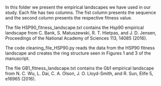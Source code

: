 In this folder we present the empirical landscapes we have used in our study.
Each file has two columns. The fist column presents the sequence and the second column presents the respective fitness value.

The file HSP90_fitness_landscape.txt contains the Hsp90 empirical landscape from C. Bank, S. Matuszewski, R. T. Hietpas, and J. D.
Jensen, Proceedings of the National Academy of Sciences 113, 14085 (2016).

The code cleaning_file_HSP90.py reads the data from the HSP90 fitness landscape and creates the ring structure seen in Figures 1 and 3 of the manuscript.

The file GB1_fitness_landscape.txt contains the Gb1 empirical landscape from N. C. Wu, L. Dai, C. A. Olson, J. O. Lloyd-Smith, and R. Sun, Elife 5, e16965 (2016).

